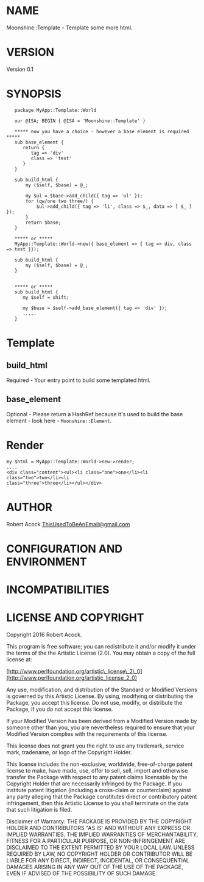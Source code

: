 # NAME

Moonshine::Template - Template some more html.

# VERSION

Version 0.1 

# SYNOPSIS

       package MyApp::Template::World

       our @ISA; BEGIN { @ISA = 'Moonshine::Template' }

       ***** now you have a choice - however a base element is required *****
       sub base_element {
          return {
             tag => 'div'
             class => 'test'
          }
       }

       sub build_html {
           my ($self, $base) = @_;

           my $ul = $base->add_child({ tag => 'ul' });
           for (qw/one two three/) {
               $ul->add_child({ tag => 'li', class => $_, data => [ $_ ] });
           }
           return $base;
       }
    
       ***** or *****
       MyApp::Template::World->new({ base_element => { tag => div, class => test }});
       
       sub build_html {
           my ($self, $base) = @_;
       }                          


       ***** or *****
       sub build_html {
          my $self = shift; 

          my $base = $self->add_base_element({ tag => 'div' });
          .....
       }

# Template

## build\_html

Required - Your entry point to build some templated html.

## base\_element

Optional - Please return a HashRef because it's used to build 
the base element - look here - `Moonshine::Element`.

# Render

    my $html = MyApp::Template::World->new->render;
    ....
    <div class="content"><ul><li class="one">one</li><li class="two">two</li><li
    class="three">three</li></ul></div>

# AUTHOR

Robert Acock <ThisUsedToBeAnEmail@gmail.com>

# CONFIGURATION AND ENVIRONMENT

# INCOMPATIBILITIES

# LICENSE AND COPYRIGHT

Copyright 2016 Robert Acock.

This program is free software; you can redistribute it and/or modify it
under the terms of the the Artistic License (2.0). You may obtain a
copy of the full license at:

[http://www.perlfoundation.org/artistic\_license\_2\_0](http://www.perlfoundation.org/artistic_license_2_0)

Any use, modification, and distribution of the Standard or Modified
Versions is governed by this Artistic License. By using, modifying or
distributing the Package, you accept this license. Do not use, modify,
or distribute the Package, if you do not accept this license.

If your Modified Version has been derived from a Modified Version made
by someone other than you, you are nevertheless required to ensure that
your Modified Version complies with the requirements of this license.

This license does not grant you the right to use any trademark, service
mark, tradename, or logo of the Copyright Holder.

This license includes the non-exclusive, worldwide, free-of-charge
patent license to make, have made, use, offer to sell, sell, import and
otherwise transfer the Package with respect to any patent claims
licensable by the Copyright Holder that are necessarily infringed by the
Package. If you institute patent litigation (including a cross-claim or
counterclaim) against any party alleging that the Package constitutes
direct or contributory patent infringement, then this Artistic License
to you shall terminate on the date that such litigation is filed.

Disclaimer of Warranty: THE PACKAGE IS PROVIDED BY THE COPYRIGHT HOLDER
AND CONTRIBUTORS "AS IS' AND WITHOUT ANY EXPRESS OR IMPLIED WARRANTIES.
THE IMPLIED WARRANTIES OF MERCHANTABILITY, FITNESS FOR A PARTICULAR
PURPOSE, OR NON-INFRINGEMENT ARE DISCLAIMED TO THE EXTENT PERMITTED BY
YOUR LOCAL LAW. UNLESS REQUIRED BY LAW, NO COPYRIGHT HOLDER OR
CONTRIBUTOR WILL BE LIABLE FOR ANY DIRECT, INDIRECT, INCIDENTAL, OR
CONSEQUENTIAL DAMAGES ARISING IN ANY WAY OUT OF THE USE OF THE PACKAGE,
EVEN IF ADVISED OF THE POSSIBILITY OF SUCH DAMAGE.
